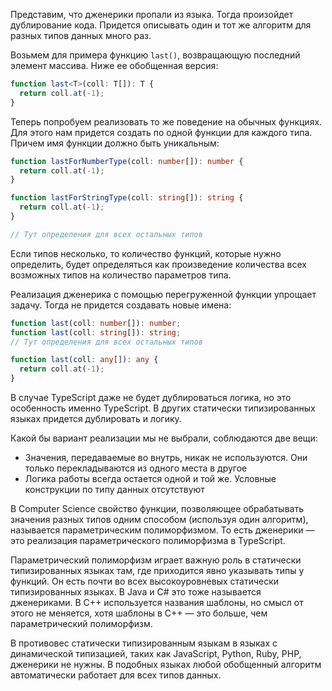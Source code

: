Представим, что дженерики пропали из языка. Тогда произойдет дублирование кода. Придется описывать один и тот же алгоритм для разных типов данных много раз.

Возьмем для примера функцию `last()`, возвращающую последний элемент массива. Ниже ее обобщенная версия:

```typescript
function last<T>(coll: T[]): T {
  return coll.at(-1);
}
```

Теперь попробуем реализовать то же поведение на обычных функциях. Для этого нам придется создать по одной функции для каждого типа. Причем имя функции должно быть уникальным:

```typescript
function lastForNumberType(coll: number[]): number {
  return coll.at(-1);
}

function lastForStringType(coll: string[]): string {
  return coll.at(-1);
}

// Тут определения для всех остальных типов
```

Если типов несколько, то количество функций, которые нужно определить, будет определяться как произведение количества всех возможных типов на количество параметров типа.

Реализация дженерика с помощью перегруженной функции упрощает задачу. Тогда не придется создавать новые имена:

```typescript
function last(coll: number[]): number;
function last(coll: string[]): string;
// Тут определения для всех остальных типов

function last(coll: any[]): any {
  return coll.at(-1);
}
```

В случае TypeScript даже не будет дублироваться логика, но это особенность именно TypeScript. В других статически типизированных языках придется дублировать и логику.

Какой бы вариант реализации мы не выбрали, соблюдаются две вещи:

* Значения, передаваемые во внутрь, никак не используются. Они только перекладываются из одного места в другое
* Логика работы всегда остается одной и той же. Условные конструкции по типу данных отсутствуют

В Computer Science свойство функции, позволяющее обрабатывать значения разных типов одним способом (используя один алгоритм), называется параметрическим полиморфизмом. То есть дженерики — это реализация параметрического полиморфизма в TypeScript.

Параметрический полиморфизм играет важную роль в статически типизированных языках там, где приходится явно указывать типы у функций. Он есть почти во всех высокоуровневых статически типизированных языках. В Java и C# это тоже называется дженериками. В C++ используется названия шаблоны, но смысл от этого не меняется, хотя шаблоны в С++ — это больше, чем параметрический полиморфизм.

В противовес статически типизированным языкам в языках с динамической типизацией, таких как JavaScript, Python, Ruby, PHP, дженерики не нужны. В подобных языках любой обобщенный алгоритм автоматически работает для всех типов данных.
